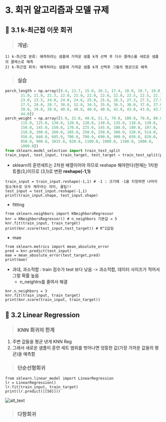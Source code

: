# 3. 회귀 알고리즘과 모델 규제
## 📌 3.1 k-최근접 이웃 회귀

>### 개념:
    1) k-최근접 분류: 예측하려는 샘플에 가까운 샘플 k개 선택 후 다수 클래스를 새로운 샘플의 클래스로 예측
    2) k-최근접 회귀: 예측하려는 샘플에 가까운 샘플 k개 선택후 그들의 평균으로 예측

>### 실습
```python
perch_length = np.array([8.4, 13.7, 15.0, 16.2, 17.4, 18.0, 18.7, 19.0, 19.6, 20.0, 21.0,
       21.0, 21.0, 21.3, 22.0, 22.0, 22.0, 22.0, 22.0, 22.5, 22.5, 22.7,
       23.0, 23.5, 24.0, 24.0, 24.6, 25.0, 25.6, 26.5, 27.3, 27.5, 27.5,
       27.5, 28.0, 28.7, 30.0, 32.8, 34.5, 35.0, 36.5, 36.0, 37.0, 37.0,
       39.0, 39.0, 39.0, 40.0, 40.0, 40.0, 40.0, 42.0, 43.0, 43.0, 43.5,
       44.0])
perch_weight = np.array([5.9, 32.0, 40.0, 51.5, 70.0, 100.0, 78.0, 80.0, 85.0, 85.0, 110.0,
       115.0, 125.0, 130.0, 120.0, 120.0, 130.0, 135.0, 110.0, 130.0,
       150.0, 145.0, 150.0, 170.0, 225.0, 145.0, 188.0, 180.0, 197.0,
       218.0, 300.0, 260.0, 265.0, 250.0, 250.0, 300.0, 320.0, 514.0,
       556.0, 840.0, 685.0, 700.0, 700.0, 690.0, 900.0, 650.0, 820.0,
       850.0, 900.0, 1015.0, 820.0, 1100.0, 1000.0, 1100.0, 1000.0,
       1000.0])
from sklearn.model_selection import train_test_split
train_input, test_input, train_target, test_target = train_test_split(perch_length, perch_weight, random_state=42)  
```
* sklearn의 훈련세트는 2차원 배열이어야 하므로 reshape 해야한다(현재는 1차원 튜플(3,)이므로 (3,1)로 변환 **reshape(-1,1)**
```
train_input = train_input.reshape(-1,1) # -1 : 크기에 -1을 지정하면 나머지 원소개수로 모두 채우라는 의미, 꿀팁!!
test_input = test_input.reshape(-1,1)
print(train_input.shape, test_input.shape)
```
* fitting
```
from sklearn.neighbors import KNeighborsRegressor
knr = KNeighborsRegressor() # n_neighbors 기본값 = 5
knr.fit(train_input, train_target) 
print(knr.score(test_input,test_target)) # R^2값임
```
* mae
```
from sklearn.metrics import mean_absolute_error
pred = knr.predict(test_input)
mae = mean_absolute_error(test_target,pred)
print(mae)
```
* 과대, 과소적합 : train 점수가 test 보다 낮음 -> 과소적합, 데이터 사이즈가 적어서 그럴 확률 높음
    * n_neightrs를 줄여서 해결
```
knr.n_neighbors = 3
knr.fit(train_input, train_target)
print(knr.score(train_input, train_target))
```

## 📌 3.2 Linear Regression
>### KNN 회귀의 한계
1. 주변 값들을 평균 낸게 KNN Reg
2. 그래서 새로운 샘플이 훈련 세트 범위를 벗어나면 엉뚱한 값(가장 가까운 값들의 평균)을 예측함

>### 단순선형회귀
```
from sklearn.linear_model import LinearRegression
lr = LinearRegression()
lr.fit(train_input, train_target)
print(lr.predict([[50]]))
```
![alt_text]()
>### 다항회귀
